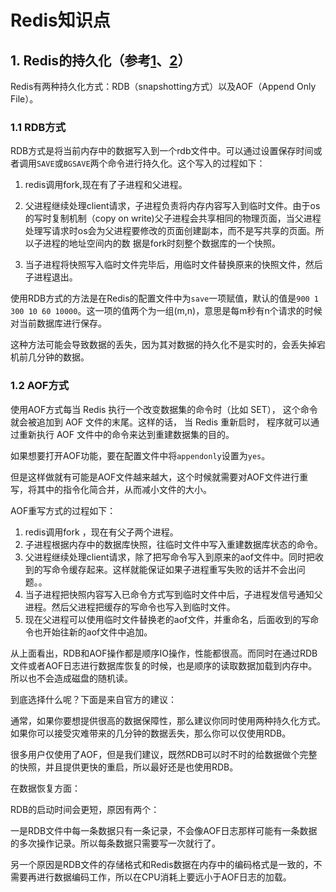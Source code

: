 # Redis知识点

## 1. Redis的持久化（参考[1](http://www.cnblogs.com/zhoujinyi/archive/2013/05/26/3098508.html)、[2](http://www.redis.cn/topics/persistence.html)）

Redis有两种持久化方式：RDB（snapshotting方式）以及AOF（Append Only File）。

### 1.1 RDB方式

RDB方式是将当前内存中的数据写入到一个rdb文件中。可以通过设置保存时间或者调用`SAVE`或`BGSAVE`两个命令进行持久化。这个写入的过程如下：

1. redis调用fork,现在有了子进程和父进程。

2. 父进程继续处理client请求，子进程负责将内存内容写入到临时文件。由于os的写时复制机制（copy on write)父子进程会共享相同的物理页面，当父进程处理写请求时os会为父进程要修改的页面创建副本，而不是写共享的页面。所以子进程的地址空间内的数 据是fork时刻整个数据库的一个快照。

3. 当子进程将快照写入临时文件完毕后，用临时文件替换原来的快照文件，然后子进程退出。

使用RDB方式的方法是在Redis的配置文件中为`save`一项赋值，默认的值是`900 1 300 10 60 10000`。这一项的值两个为一组(m,n)，意思是每m秒有n个请求的时候对当前数据库进行保存。

这种方法可能会导致数据的丢失，因为其对数据的持久化不是实时的，会丢失掉宕机前几分钟的数据。

### 1.2 AOF方式

使用AOF方式每当 Redis 执行一个改变数据集的命令时（比如 SET）， 这个命令就会被追加到 AOF 文件的末尾。这样的话， 当 Redis 重新启时， 程序就可以通过重新执行 AOF 文件中的命令来达到重建数据集的目的。

如果想要打开AOF功能，要在配置文件中将`appendonly`设置为`yes`。

但是这样做就有可能是AOF文件越来越大，这个时候就需要对AOF文件进行重写，将其中的指令化简合并，从而减小文件的大小。

AOF重写方式的过程如下：

1. redis调用fork ，现在有父子两个进程。
2. 子进程根据内存中的数据库快照，往临时文件中写入重建数据库状态的命令。
3. 父进程继续处理client请求，除了把写命令写入到原来的aof文件中。同时把收到的写命令缓存起来。这样就能保证如果子进程重写失败的话并不会出问题。。
4. 当子进程把快照内容写入已命令方式写到临时文件中后，子进程发信号通知父进程。然后父进程把缓存的写命令也写入到临时文件。
5. 现在父进程可以使用临时文件替换老的aof文件，并重命名，后面收到的写命令也开始往新的aof文件中追加。

从上面看出，RDB和AOF操作都是顺序IO操作，性能都很高。而同时在通过RDB文件或者AOF日志进行数据库恢复的时候，也是顺序的读取数据加载到内存中。所以也不会造成磁盘的随机读。

到底选择什么呢？下面是来自官方的建议：

通常，如果你要想提供很高的数据保障性，那么建议你同时使用两种持久化方式。如果你可以接受灾难带来的几分钟的数据丢失，那么你可以仅使用RDB。

很多用户仅使用了AOF，但是我们建议，既然RDB可以时不时的给数据做个完整的快照，并且提供更快的重启，所以最好还是也使用RDB。

在数据恢复方面：

RDB的启动时间会更短，原因有两个：

一是RDB文件中每一条数据只有一条记录，不会像AOF日志那样可能有一条数据的多次操作记录。所以每条数据只需要写一次就行了。

另一个原因是RDB文件的存储格式和Redis数据在内存中的编码格式是一致的，不需要再进行数据编码工作，所以在CPU消耗上要远小于AOF日志的加载。 